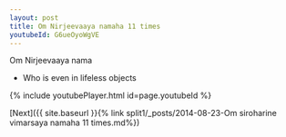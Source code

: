 ```yaml
---
layout: post
title: Om Nirjeevaaya namaha 11 times
youtubeId: G6ueOyoWgVE
---
```

 
 
Om Nirjeevaaya nama 
 
 -  Who is even in lifeless objects 
 
  
 
  
 
 
 
 
 
 


{% include youtubePlayer.html id=page.youtubeId %}
 
[Next]({{ site.baseurl }}{% link  split1/_posts/2014-08-23-Om siroharine vimarsaya namaha 11 times.md%})
 
